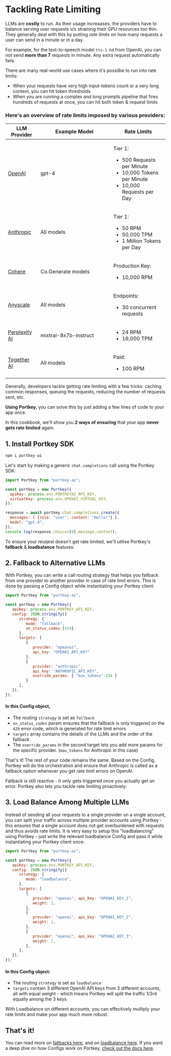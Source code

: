 # Tackling Rate Limiting

LLMs are **costly** to run. As their usage increaases, the providers have to balance serving user requests v/s straining their GPU resources too thin. They generally deal with this by putting _rate limits_ on how many requests a user can send in a minute or in a day.&#x20;

For example, for the text-to-speech model `tts-1-hd` from OpenAI, you can not send **more than 7** requests in minute. Any extra request automatically fails.&#x20;

There are many real-world use cases where it's possilbe to run into rate limits:

* When your requests have very high input-tokens count or a very long context, you can hit token thresholds
* When you are running a complex and long prompts pipeline that fires hundreds of requests at once, you can hit both token & request limits

### Here's an overview of rate limits imposed by various providers:

<table><thead><tr><th>LLM Provider</th><th width="213">Example Model</th><th>Rate Limits</th></tr></thead><tbody><tr><td><a href="https://platform.openai.com/docs/guides/rate-limits/usage-tiers">OpenAI</a> </td><td>gpt-4</td><td><p>Tier 1:</p><ul><li>500 Requests per Minute</li><li>10,000 Tokens per Minute</li><li>10,000 Requests per Day</li></ul></td></tr><tr><td><a href="https://docs.anthropic.com/claude/reference/errors-and-rate-limits">Anthropic</a></td><td>All models</td><td><p>Tier 1:</p><ul><li>50 RPM</li><li>50,000 TPM</li><li>1 Million Tokens per Day</li></ul></td></tr><tr><td><a href="https://docs.cohere.com/docs/going-live#trial-key-limitations">Cohere</a></td><td>Co.Generate models</td><td><p>Production Key:</p><ul><li>10,000 RPM</li></ul></td></tr><tr><td><a href="https://www.anyscale.com/endpoints">Anyscale</a></td><td>All models</td><td><p>Endpoints:</p><ul><li>30 concurrent requests</li></ul></td></tr><tr><td><a href="https://docs.perplexity.ai/docs/rate-limits">Perplexity AI</a></td><td>mixtral-8x7b-instruct</td><td><ul><li>24 RPM</li><li>16,000 TPM</li></ul></td></tr><tr><td><a href="https://docs.together.ai/docs/rate-limits">Together AI</a></td><td>All models</td><td><p>Paid:</p><ul><li>100 RPM</li></ul></td></tr></tbody></table>

Generally, developers tackle getting rate limiting with a few tricks: caching common responses, queuing the requests, reducing the number of requests sent, etc.

**Using Portkey,** you can solve this by just adding a few lines of code to your app once.&#x20;

In this cookbook, we'll show you **2 ways of ensuring** that your app **never gets rate limited** again:

## 1. Install Portkey SDK

```bash
npm i portkey-ai
```

Let's start by making a generic `chat.completions` call using the Portkey SDK:

```javascript
import Portkey from "portkey-ai";

const portkey = new Portkey({
  apiKey: process.env.PORTKEYAI_API_KEY,
  virtualKey: process.env.OPENAI_VIRTUAL_KEY,
});

response = await portkey.chat.completions.create({
  messages: [ {role: "user", content: "Hello!"} ],
  model: "gpt-4",
});
console.log(response.choices[0].message.content);
```

To ensure your reuqest doesn't get rate limited, we'll utilise Portkey's **fallback** & **loadbalance** features:

## 2. Fallback to Alternative LLMs

With Portkey, you can write a call routing strategy that helps you fallback from one provider to another provider in case of rate limit errors. This is done by passing a Config object while instantiating your Portkey client:

```javascript
import Portkey from "portkey-ai";

const portkey = new Portkey({
   apiKey: process.env.PORTKEY_API_KEY,
   config: JSON.stringify({
      strategy: {
         mode: "fallback",
         on_status_codes:[429]
      },
      targets: [
         {
            provider: "opeanai",
            api_key: "OPENAI_API_KEY"
         },
         {
            provider: "anthropic",
            api_key: "ANTHROPIC_API_KEY",
            override_params: { "max_tokens":254 }
         }
      ],
   }),
});
```

#### **In this Config object,**

* The routing `strategy` is set as `fallback`
* `on_status_codes` param ensures that the fallback is only triggered on the `429` error code, which is generated for rate limit errors
* `targets` array contains the details of the LLMs and the order of the fallback
* The `override_params` in the second target lets you add more params for the specific provider. (`max_tokens` for Anthropic in this case)

That's it! The rest of your code remains the same. Based on the Config, Portkey will do the orchestration and ensure that Anthropic is called as a fallback option whenever you get rate limit errors on OpenAI.

Fallback is still reactive - it only gets triggered once you actually get an error. Portkey also lets you tackle rate limiting proactively:

## 3. Load Balance Among Multiple LLMs

Instead of sending all your requests to a single provider on a single account, you can split your traffic across multiple provider accounts using Portkey - this ensures that a single account does not get overburdened with requests and thus avoids rate limits. It is very easy to setup this "loadbalancing" using Portkey - just write the relevant loadbalance Config and pass it while instantiating your Portkey client once:

```javascript
import Portkey from "portkey-ai";

const portkey = new Portkey({
   apiKey: process.env.PORTKEY_API_KEY,
   config: JSON.stringify({
      strategy: {
         mode: "loadbalance",
      },
      targets: [
         {
            provider: "openai", api_key: "OPENAI_KEY_1",
            weight: 1,
         },
         {
            provider: "openai", api_key: "OPENAI_KEY_2",
            weight: 1,
         },
         {
            provider: "openai", api_key: "OPENAI_KEY_3",
            weight: 1,
         },         
      ],
   }),
});

```

#### **In this Config object:**

* The routing `strategy` is set as `loadbalance`
* `targets` contain 3 different OpenAI API keys from 3 different accounts, all with equal weight - which means Portkey will split the traffic 1/3rd equally among the 3 keys

With Loadbalance on different accounts, you can effectively multiply your rate limits and make your app much more robust.

## That's it!&#x20;

You can read more on [fallbacks here](../product/ai-gateway-streamline-llm-integrations/fallbacks.md), and on [loadbalance here](../product/ai-gateway-streamline-llm-integrations/load-balancing.md). If you want a deep dive on how Configs work on Portkey, [check out the docs here](../product/ai-gateway-streamline-llm-integrations/configs.md).
